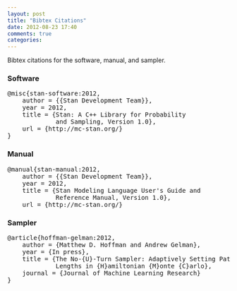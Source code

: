 ```yaml
---
layout: post
title: "Bibtex Citations"
date: 2012-08-23 17:40
comments: true
categories: 
---
```


Bibtex citations for the software, manual, and sampler.
<!-- more -->
### Software
<pre>
@misc{stan-software:2012,
    author = {{Stan Development Team}},
    year = 2012,
    title = {Stan: A C++ Library for Probability
             and Sampling, Version 1.0},
    url = {http://mc-stan.org/}
}
</pre>

### Manual
<pre>
@manual{stan-manual:2012,
    author = {{Stan Development Team}},
    year = 2012,
    title = {Stan Modeling Language User's Guide and
             Reference Manual, Version 1.0},
    url = {http://mc-stan.org/}
</pre>


### Sampler
<pre>
@article{hoffman-gelman:2012,
    author = {Matthew D. Hoffman and Andrew Gelman},
    year = {In press},
    title = {The No-{U}-Turn Sampler: Adaptively Setting Path 
             Lengths in {H}amiltonian {M}onte {C}arlo},
    journal = {Journal of Machine Learning Research}
}
</pre>
